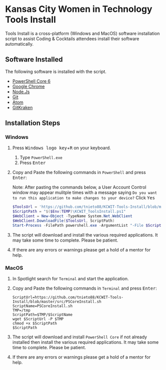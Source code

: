 # Kansas City Women in Technology Tools Install

Tools Install is a cross-platform (Windows and MacOS) software installation script to assist Coding & Cocktails attendees install their software automatically.

## Software Installed

The following software is installed with the script.

* [PowerShell Core 6](https://github.com/PowerShell/PowerShell)
* [Google Chrome](https://www.google.com/chrome/)
* [Node.Js](https://nodejs.org/en/)
* [Git](https://git-scm.com/)
* [Atom](https://atom.io/)
* [GitKraken](https://www.gitkraken.com/)

## Installation Steps

### Windows

1. Press <kbd>Windows logo key</kbd>+<kbd>R</kbd> on your keyboard.
    1. Type `PowerShell.exe`
    2. Press <kbd>Enter</kbd>

2. Copy and Paste the following commands in `PowerShell` and press <kbd>Enter</kbd>:
    
    Note: After pasting the commands below, a User Account Control window may appear mulitple times with a message saying `Do you want to run this application to make changes to your device?` Click <kbd>Yes</kbd>
    
    ```powershell
    $ToolsUrl = 'https://github.com/tnieto88/KCWIT-Tools-Install/blob/master/src/KCWIT_ToolsInstall.ps1'
    $ScriptPath = "$($Env:TEMP)\KCWIT_ToolsInstall.ps1"
    $WebClient = New-Object -TypeName System.Net.WebClient
    $WebClient.DownloadFile($ToolsUrl, ScriptPath)
    Start-Process -FilePath powershell.exe -ArgumentList "-File $ScriptPath -Verbose" -Verb RunAs
    ```

3. The script will download and install the various required applications. It may take some time to complete. Please be patient.

4. If there are any errors or warnings please get a hold of a mentor for help.

### MacOS

1. In Spotlight search for `Terminal` and start the application.

2. Copy and Paste the following commands in `Terminal` and press <kbd>Enter</kbd>:
    
    ```shell
    ScriptUrl=https://github.com/tnieto88/KCWIT-Tools-Install/blob/master/src/PSCoreInstall.sh
    ScriptName=PSCoreInstall.sh
    TMP=/tmp
    ScriptPath=$TMP/$ScriptName
    wget $ScriptUrl -P $TMP
    chmod +x $ScriptPath
    $ScriptPath
    ```

3. The script will download and install `PowerShell Core` if not already installed then install the various required applications. It may take some time to complete. Please be patient.

4. If there are any errors or warnings please get a hold of a mentor for help.